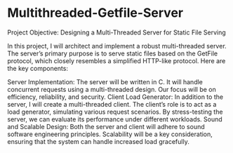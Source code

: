 # Multithreaded-Getfile-Server
Project Objective: Designing a Multi-Threaded Server for Static File Serving

In this project, I will architect and implement a robust multi-threaded server. The server’s primary purpose is to serve static files based on the GetFile protocol, which closely resembles a simplified HTTP-like protocol. Here are the key components:

Server Implementation:
The server will be written in C.
It will handle concurrent requests using a multi-threaded design.
Our focus will be on efficiency, reliability, and security.
Client Load Generator:
In addition to the server, I will create a multi-threaded client.
The client’s role is to act as a load generator, simulating various request scenarios.
By stress-testing the server, we can evaluate its performance under different workloads.
Sound and Scalable Design:
Both the server and client will adhere to sound software engineering principles.
Scalability will be a key consideration, ensuring that the system can handle increased load gracefully.
